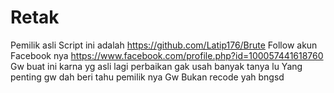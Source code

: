 # Retak
Pemilik asli Script ini adalah https://github.com/Latip176/Brute
Follow akun Facebook nya https://www.facebook.com/profile.php?id=100057441618760
Gw buat ini karna yg asli lagi perbaikan gak usah banyak tanya lu 
Yang penting gw dah beri tahu pemilik nya
Gw Bukan recode yah bngsd
